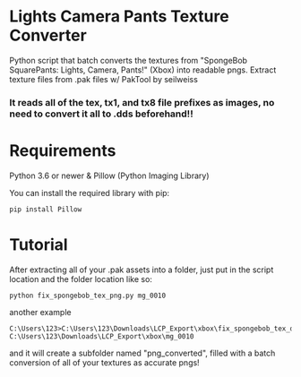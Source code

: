 # Lights Camera Pants Texture Converter
Python script that batch converts the textures from "SpongeBob SquarePants: Lights, Camera, Pants!" (Xbox) into readable pngs. Extract texture files from .pak files w/ PakTool by seilweiss
### It reads all of the tex, tx1, and tx8 file prefixes as images, no need to convert it all to .dds beforehand!!

# Requirements
Python 3.6 or newer & Pillow (Python Imaging Library)

You can install the required library with pip:
```
pip install Pillow
```

# Tutorial
After extracting all of your .pak assets into a folder, just put in the script location and the folder location like so:

```
python fix_spongebob_tex_png.py mg_0010
```
another example
```
C:\Users\123>C:\Users\123\Downloads\LCP_Export\xbox\fix_spongebob_tex_dds.py C:\Users\123\Downloads\LCP_Export\xbox\mg_0010
```

and it will create a subfolder named "png_converted", filled with a batch conversion of all of your textures as accurate pngs!
